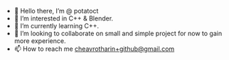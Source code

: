 - 👋 Hello there, I’m @ potatoct
- 👀 I’m interested in C++ & Blender.
- 🌱 I’m currently learning C++.
- 💞️ I’m looking to collaborate on small and simple project for now to gain more experience.
- 📫 How to reach me cheavrotharin+github@gmail.com

<!---
potatoct/potatoct is a ✨ special ✨ repository because its `README.md` (this file) appears on your GitHub profile.
You can click the Preview link to take a look at your changes.
--->
